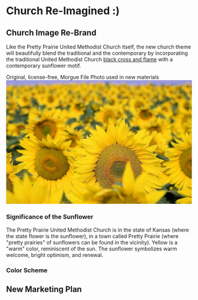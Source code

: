 # Church Re-Imagined :)

## Church Image Re-Brand

Like the Pretty Prairie United Methodist Church itself, the new church theme will beautifully blend the traditional and the contemporary by incorporating the traditional United Methodist Church [black cross and flame](http://cdnfiles.umc.org/Website_Properties/Resources/graphics-library/cross-and-flame-bw-1058x1818.png) with a contemporary sunflower motif. 

Original, license-free, Morgue File Photo used in new materials
![](church-re-imagined/sunflowers-morgue-file-original.jpg)

### Significance of the Sunflower

The Pretty Prairie United Methodist Church is in the state of Kansas (where the state flower is the sunflower), in a town called Pretty Prairie (where "pretty prairies" of sunflowers can be found in the vicinity). Yellow is a "warm" color, reminiscent of the sun. The sunflower symbolizes warm welcome, bright optimism, and renewal. 

### Color Scheme

## New Marketing Plan




